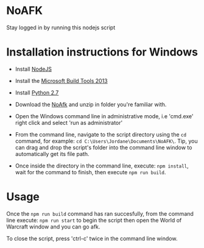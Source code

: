 # NoAFK
Stay logged in by running this nodejs script

# Installation instructions for Windows
- Install [NodeJS](https://nodejs.org/dist/v10.16.3/node-v10.16.3-x86.msi)
- Install the [Microsoft Build Tools 2013](https://www.microsoft.com/en-ca/download/details.aspx?id=40760)
- Install [Python 2.7](https://www.python.org/ftp/python/2.7.16/python-2.7.16.amd64.msi)
- Download the [NoAfk](https://github.com/jordanebelanger/NoAFK/archive/master.zip) and unzip in folder you're familiar with. 
- Open the Windows command line in administrative mode, i.e 'cmd.exe' right click and select 'run as administrator'
- From the command line, navigate to the script directory using the `cd` command, for example: `cd C:\Users\Jordane\Documents\NoAFK\`. Tip, you can drag and drop the script's folder into the command line window to automatically get its file path.

- Once inside the directory in the command line, execute: `npm install`, wait for the command to finish, then execute `npm run build`.

# Usage
Once the `npm run build` command has ran succesfully, from the command line execute: `npm run start` to begin the script then open the World of Warcraft window and you can go afk.

To close the script, press 'ctrl-c' twice in the command line window.
